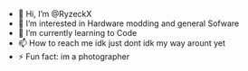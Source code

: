 - 👋 Hi, I’m @RyzeckX
- 👀 I’m interested in Hardware modding and general Sofware 
- 🌱 I’m currently learning to Code
- 📫 How to reach me idk just dont idk my way arount yet
- ⚡ Fun fact: im a photographer

<!---
RyzeckX/RyzeckX is a ✨ special ✨ repository because its `README.md` (this file) appears on your GitHub profile.
You can click the Preview link to take a look at your changes.
--->
